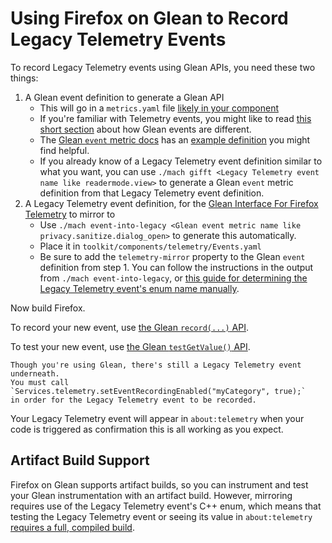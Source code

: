 # Using Firefox on Glean to Record Legacy Telemetry Events

To record Legacy Telemetry events using Glean APIs, you need these two things:

1. A Glean event definition to generate a Glean API
    * This will go in a `metrics.yaml` file [likely in your component][new-metrics-yaml]
    * If you're familiar with Telemetry events, you might like to read [this short section][glean-events-vs]
  	  about how Glean events are different.
    * The [Glean `event` metric docs][glean-event-doc] has an
  	  [example definition][sample-event-defn] you might find helpful.
    * If you already know of a Legacy Telemetry event definition similar to what you want,
      you can use `./mach gifft <Legacy Telemetry event name like readermode.view>`
      to generate a Glean `event` metric definition from that Legacy Telemetry event definition.
2. A Legacy Telemetry event definition, for the [Glean Interface For Firefox Telemetry][gifft] to mirror to
    * Use `./mach event-into-legacy <Glean event metric name like privacy.sanitize.dialog_open>` to generate this automatically.
    * Place it in `toolkit/components/telemetry/Events.yaml`
    * Be sure to add the `telemetry-mirror` property to the Glean `event`
      definition from step 1. You can follow the instructions in the output from `./mach event-into-legacy`,
      or [this guide for determining the Legacy Telemetry event's enum name manually][legacy-enum-name].

Now build Firefox.

To record your new event, use [the Glean `record(...)` API][glean-event-api].

To test your new event, use [the Glean `testGetValue()` API][glean-test-api].

```{admonition} Don't Forget!
Though you're using Glean, there's still a Legacy Telemetry event underneath.
You must call `Services.telemetry.setEventRecordingEnabled("myCategory", true);`
in order for the Legacy Telemetry event to be recorded.
```

Your Legacy Telemetry event will appear in `about:telemetry`
when your code is triggered as confirmation this is all working as you expect.

## Artifact Build Support

Firefox on Glean supports artifact builds,
so you can instrument and test your Glean instrumentation with an artifact build.
However, mirroring requires use of the Legacy Telemetry event's C++ enum,
which means that testing the Legacy Telemetry event or seeing its value in `about:telemetry`
[requires a full, compiled build][artifact-support-gifft].

[new-metrics-yaml]: ./new_definitions_file.md#where-do-i-define-new-metrics-and-pings
[glean-events-vs]: ./migration.md#events-use-glean-s-event
[glean-event-doc]: https://mozilla.github.io/glean/book/reference/metrics/event.html
[sample-event-defn]: https://mozilla.github.io/glean/book/reference/metrics/event.html#metric-parameters
[gifft]: ./gifft.md
[legacy-enum-name]: ./gifft.md#the-telemetry-mirror-property-in-metrics-yaml
[glean-event-api]: https://mozilla.github.io/glean/book/reference/metrics/event.html#recordobject
[glean-test-api]: https://mozilla.github.io/glean/book/reference/metrics/event.html#testing-api
[artifact-support-gifft]: ./gifft.md#artifact-build-support
